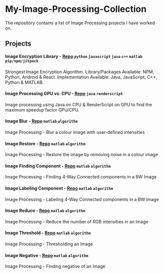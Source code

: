 # My-Image-Processing-Collection
The repository contains a list of Image Processing projects I have worked on. 

## Projects
#### Image Encryption Library - [Repo](https://github.com/ThisIsNSH/Image-Encryption-Library) ```python``` ```javascript``` ```java``` ```c++``` ```matlab``` ```pip/npm/jitpack```
Strongest Image Encryption Algorithm. Library/Packages Available: NPM, Python, Android & React. Implementation Available: Java, JavaScript, C++, Python & MATLAB.

#### Image Processing GPU vs. CPU - [Repo](https://github.com/ThisIsNSH/Java-GPU-Processing) ```java``` ```renderscript```
Image processing using Java on CPU & RenderScript on GPU to find the maximum speedup factor GPU/CPU.

#### Image Blur - [Repo](https://github.com/ThisIsNSH/MATLAB-Image-Blur) ```matlab``` ```algorithm```
Image Processing - Blur a colour image with user-defined intensities

#### Image Restore - [Repo](https://github.com/ThisIsNSH/MATLAB-Image-Restore) ```matlab``` ```algorithm```
Image Processing - Restore the image by removing noise in a colour image

#### Image Finding Component - [Repo](https://github.com/ThisIsNSH/MATLAB-Image-Component) ```matlab``` ```algorithm```
Image Processing - Finding 4-Way Connected components in a BW Image

#### Image Labeling Component - [Repo](https://github.com/ThisIsNSH/MATLAB-Image-Label) ```matlab``` ```algorithm```
Image Processing - Labeling 4-Way Connected components in a BW Image

#### Image Reduce - [Repo](https://github.com/ThisIsNSH/MATLAB-Image-Reduce) ```matlab``` ```algorithm```
Image Processing - Reduce the number of RGB intensities in an Image

#### Image Threshold - [Repo](https://github.com/ThisIsNSH/MATLAB-Image-Threshold) ```matlab``` ```algorithm```
Image Processing - Thresholding an Image

#### Image Negative - [Repo](https://github.com/ThisIsNSH/MATLAB-Image-Negative) ```matlab``` ```algorithm```
Image Processing - Finding negative of an Image
